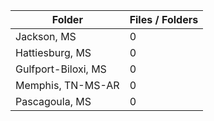 | Folder              |   Files / Folders |
|---------------------|-------------------|
| Jackson, MS         |                 0 |
| Hattiesburg, MS     |                 0 |
| Gulfport-Biloxi, MS |                 0 |
| Memphis, TN-MS-AR   |                 0 |
| Pascagoula, MS      |                 0 |